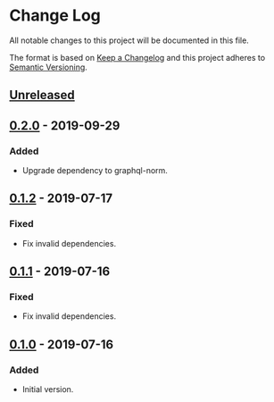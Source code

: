# Change Log

All notable changes to this project will be documented in this file.

The format is based on [Keep a Changelog](http://keepachangelog.com/)
and this project adheres to [Semantic Versioning](http://semver.org/).

## [Unreleased](https://github.com/dividab/graphql-norm-stale/compare/v0.2.0...master)

## [0.2.0](https://github.com/dividab/graphql-norm-stale/compare/v0.1.2...v0.2.0) - 2019-09-29

### Added

- Upgrade dependency to graphql-norm.

## [0.1.2](https://github.com/dividab/graphql-norm-stale/compare/v0.1.1...v0.1.2) - 2019-07-17

### Fixed

- Fix invalid dependencies.

## [0.1.1](https://github.com/dividab/graphql-norm-stale/compare/v0.1.0...v0.1.1) - 2019-07-16

### Fixed

- Fix invalid dependencies.

## [0.1.0](https://github.com/dividab/graphql-norm-stale/compare/...v0.1.0) - 2019-07-16

### Added

- Initial version.
